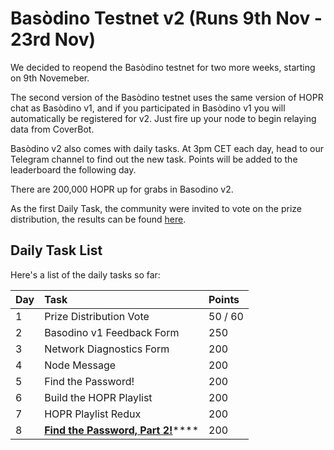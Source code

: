 # Basòdino Testnet v2 \(Runs 9th Nov - 23rd Nov\)

We decided to reopend the Basòdino testnet for two more weeks, starting on 9th Novemeber.

The second version of the Basòdino testnet uses the same version of HOPR chat as Basòdino v1, and if you participated in Basòdino v1 you will automatically be registered for v2. Just fire up your node to begin relaying data from CoverBot.

Basòdino v2 also comes with daily tasks. At 3pm CET each day, head to our Telegram channel to find out the new task. Points will be added to the leaderboard the following day.

There are 200,000 HOPR up for grabs in Basodino v2.

As the first Daily Task, the community were invited to vote on the prize distribution, the results can be found [here](https://medium.com/hoprnet/bas%C3%B2dino-v2-prize-distribution-vote-results-f8b28305caa8).

## Daily Task List

Here's a list of the daily tasks so far:

| Day | Task                                                          | Points  |
| :-- | :------------------------------------------------------------ | :------ |
| 1   | Prize Distribution Vote                                       | 50 / 60 |
| 2   | Basodino v1 Feedback Form                                     | 250     |
| 3   | Network Diagnostics Form                                      | 200     |
| 4   | Node Message                                                  | 200     |
| 5   | Find the Password!                                            | 200     |
| 6   | Build the HOPR Playlist                                       | 200     |
| 7   | HOPR Playlist Redux                                           | 200     |
| 8   | [**Find the Password, Part 2!**](daily-task-day-8.md)\*\*\*\* | 200     |
